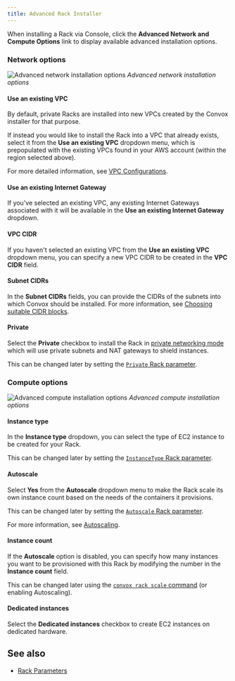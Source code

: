 ```yaml
---
title: Advanced Rack Installer
---
```


When installing a Rack via Console, click the **Advanced Network and Compute Options** link to display available advanced installation options.

### Network options

![Advanced network installation options](/assets/images/docs/advanced-rack-install-network.png) _Advanced network installation options_

#### Use an existing VPC

By default, private Racks are installed into new VPCs created by the Convox installer for that purpose.

If instead you would like to install the Rack into a VPC that already exists, select it from the **Use an existing VPC** dropdown menu, which is prepopulated with the existing VPCs found in your AWS account (within the region selected above).

For more detailed information, see [VPC Configurations](/docs/vpc-configurations).

#### Use an existing Internet Gateway

If you've selected an existing VPC, any existing Internet Gateways associated with it will be available in the **Use an existing Internet Gateway** dropdown.

#### VPC CIDR

If you haven't selected an existing VPC from the **Use an existing VPC** dropdown menu, you can specify a new VPC CIDR to be created in the **VPC CIDR** field.

#### Subnet CIDRs

In the **Subnet CIDRs** fields, you can provide the CIDRs of the subnets into which Convox should be installed. For more information, see [Choosing suitable CIDR blocks](/docs/vpc-configurations#choosing-suitable-cidr-blocks).

#### Private

Select the **Private** checkbox to install the Rack in [private networking mode](/docs/private-networking/) which will use private subnets and NAT gateways to shield instances.

This can be changed later by setting the [`Private` Rack parameter](/docs/rack-parameters/#private).

### Compute options

![Advanced compute installation options](/assets/images/docs/advanced-rack-install-compute.png) _Advanced compute installation options_

#### Instance type

In the **Instance type** dropdown, you can select the type of EC2 instance to be created for your Rack.

This can be changed later by setting the [`InstanceType` Rack parameter](/docs/rack-parameters/#instancetype).

#### Autoscale

Select **Yes** from the **Autoscale** dropdown menu to make the Rack scale its own instance count based on the needs of the containers it provisions.

This can be changed later by setting the [`Autoscale` Rack parameter](/docs/rack-parameters/#autoscale).

For more information, see [Autoscaling](/docs/scaling#autoscale).

#### Instance count

If the **Autoscale** option is disabled, you can specify how many instances you want to be provisioned with this Rack by modifying the number in the **Instance count** field.

This can be changed later using the [`convox rack scale` command](/docs/scaling/#scaling-the-rack) (or enabling Autoscaling).

#### Dedicated instances

Select the **Dedicated instances** checkbox to create EC2 instances on dedicated hardware.

## See also

* [Rack Parameters](/docs/rack-parameters)

